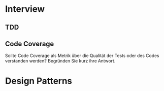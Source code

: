 # Interview

## TDD

## Code Coverage
Sollte Code Coverage als Metrik über die Qualität der Tests oder des Codes
verstanden werden? Begründen Sie kurz ihre Antwort.

# Design Patterns
 